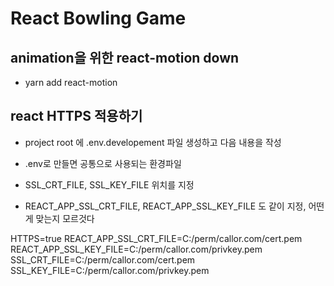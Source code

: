 # React Bowling Game

## animation을 위한 react-motion down

- yarn add react-motion

## react HTTPS 적용하기

- project root 에 .env.developement 파일 생성하고 다음 내용을 작성
- .env로 만들면 공통으로 사용되는 환경파일

- SSL_CRT_FILE, SSL_KEY_FILE 위치를 지정
- REACT_APP_SSL_CRT_FILE, REACT_APP_SSL_KEY_FILE 도 같이 지정, 어떤게 맞는지 모르것다

HTTPS=true
REACT_APP_SSL_CRT_FILE=C:/perm/callor.com/cert.pem
REACT_APP_SSL_KEY_FILE=C:/perm/callor.com/privkey.pem
SSL_CRT_FILE=C:/perm/callor.com/cert.pem
SSL_KEY_FILE=C:/perm/callor.com/privkey.pem
